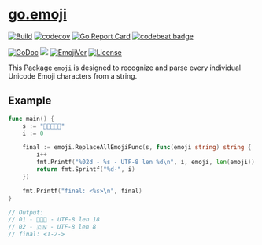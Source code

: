 # [go.emoji](https://github.com/Andrew-M-C/go.emoji)

[![Build](https://github.com/Andrew-M-C/go.emoji/actions/workflows/go_test_general.yml/badge.svg)](https://github.com/Andrew-M-C/go.emoji/actions/workflows/go_test_general.yml)
[![codecov](https://codecov.io/gh/Andrew-M-C/go.emoji/graph/badge.svg?token=9RBISZRJ3T)](https://codecov.io/gh/Andrew-M-C/go.emoji)
[![Go Report Card](https://goreportcard.com/badge/github.com/Andrew-M-C/go.emoji)](https://goreportcard.com/report/github.com/Andrew-M-C/go.emoji)
[![codebeat badge](https://codebeat.co/badges/c6f7e25f-a8fe-46a3-b4bf-a833aac65825)](https://codebeat.co/projects/github-com-andrew-m-c-go-emoji-master)

[![GoDoc](https://pkg.go.dev/badge/github.com/Andrew-M-C/go.emoji)](https://pkg.go.dev/github.com/Andrew-M-C/go.emoji@v1.1.2)
[![](https://goreportcard.com/badge/github.com/Andrew-M-C/go.emoji)](https://goreportcard.com/report/github.com/Andrew-M-C/go.emoji)
[![EmojiVer](https://img.shields.io/badge/Emoji-16.0-orange.svg)](https://www.unicode.org/Public/emoji/)
[![License](https://img.shields.io/badge/license-MIT-blue.svg?date=221104)](https://opensource.org/license/MIT)

This Package `emoji` is designed to recognize and parse every individual Unicode Emoji characters from a string.

## Example

```go
func main() {
	s := "👩‍👩‍👦🇨🇳"
	i := 0

	final := emoji.ReplaceAllEmojiFunc(s, func(emoji string) string {
		i++
		fmt.Printf("%02d - %s - UTF-8 len %d\n", i, emoji, len(emoji))
		return fmt.Sprintf("%d-", i)
	})

	fmt.Printf("final: <%s>\n", final)
}

// Output:
// 01 - 👩‍👩‍👦 - UTF-8 len 18
// 02 - 🇨🇳 - UTF-8 len 8
// final: <1-2->
```
